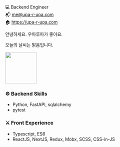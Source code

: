 💻 Backend Engineer  
📬 me@upa-r-upa.com    
🏠 https://upa-r-upa.com

안녕하세요. 우파루파가 좋아요. 

오늘의 날씨는 맑음입니다. 

 
<img style="width:100px" src="https://karameruland.com/wp/wp-content/uploads/2021/07/3403f15345623c2fbbc19054479100a5.png" />

### ⚙️ Backend Skills
- Python, FastAPI, sqlalchemy
- pytest
### ⚔️ Front Experience
- Typescript, ES6
- ReactJS, NextJS, Redux, Mobx, SCSS, CSS-in-JS
